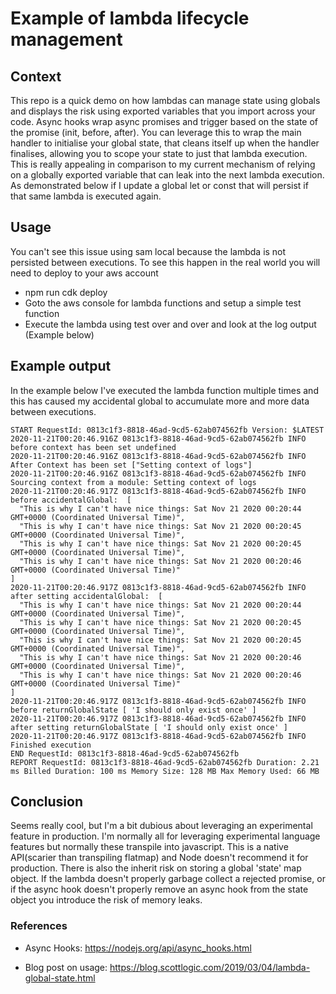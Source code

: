 # Example of lambda lifecycle management

## Context

This repo is a quick demo on how lambdas can manage state using globals and displays the risk using exported variables that you import across your code. Async hooks wrap async promises and trigger based on the state of the promise (init, before, after). You can leverage this to wrap the main handler to initialise your global state, that cleans itself up when the handler finalises, allowing you to scope your state to just that lambda execution. This is really appealing in comparison to my current mechanism of relying on a globally exported variable that can leak into the next lambda execution. As demonstrated below if I update a global let or const that will persist if that same lambda is executed again.

## Usage

You can't see this issue using sam local because the lambda is not persisted between executions. To see this happen in the real world you will need to deploy to your aws account

- npm run cdk deploy
- Goto the aws console for lambda functions and setup a simple test function
- Execute the lambda using test over and over and look at the log output (Example below)

## Example output

In the example below I've executed the lambda function multiple times and this has caused my accidental global to accumulate more and more data between executions.

```log
START RequestId: 0813c1f3-8818-46ad-9cd5-62ab074562fb Version: $LATEST
2020-11-21T00:20:46.916Z 0813c1f3-8818-46ad-9cd5-62ab074562fb INFO before context has been set undefined
2020-11-21T00:20:46.916Z 0813c1f3-8818-46ad-9cd5-62ab074562fb INFO After Context has been set ["Setting context of logs"]
2020-11-21T00:20:46.916Z 0813c1f3-8818-46ad-9cd5-62ab074562fb INFO Sourcing context from a module: Setting context of logs
2020-11-21T00:20:46.917Z 0813c1f3-8818-46ad-9cd5-62ab074562fb INFO before accidentalGlobal:  [
  "This is why I can't have nice things: Sat Nov 21 2020 00:20:44 GMT+0000 (Coordinated Universal Time)",
  "This is why I can't have nice things: Sat Nov 21 2020 00:20:45 GMT+0000 (Coordinated Universal Time)",
  "This is why I can't have nice things: Sat Nov 21 2020 00:20:45 GMT+0000 (Coordinated Universal Time)",
  "This is why I can't have nice things: Sat Nov 21 2020 00:20:46 GMT+0000 (Coordinated Universal Time)"
]
2020-11-21T00:20:46.917Z 0813c1f3-8818-46ad-9cd5-62ab074562fb INFO after setting accidentalGlobal:  [
  "This is why I can't have nice things: Sat Nov 21 2020 00:20:44 GMT+0000 (Coordinated Universal Time)",
  "This is why I can't have nice things: Sat Nov 21 2020 00:20:45 GMT+0000 (Coordinated Universal Time)",
  "This is why I can't have nice things: Sat Nov 21 2020 00:20:45 GMT+0000 (Coordinated Universal Time)",
  "This is why I can't have nice things: Sat Nov 21 2020 00:20:46 GMT+0000 (Coordinated Universal Time)",
  "This is why I can't have nice things: Sat Nov 21 2020 00:20:46 GMT+0000 (Coordinated Universal Time)"
]
2020-11-21T00:20:46.917Z 0813c1f3-8818-46ad-9cd5-62ab074562fb INFO before returnGlobalState [ 'I should only exist once' ]
2020-11-21T00:20:46.917Z 0813c1f3-8818-46ad-9cd5-62ab074562fb INFO after setting returnGlobalState [ 'I should only exist once' ]
2020-11-21T00:20:46.917Z 0813c1f3-8818-46ad-9cd5-62ab074562fb INFO Finished execution
END RequestId: 0813c1f3-8818-46ad-9cd5-62ab074562fb
REPORT RequestId: 0813c1f3-8818-46ad-9cd5-62ab074562fb Duration: 2.21 ms Billed Duration: 100 ms Memory Size: 128 MB Max Memory Used: 66 MB
```

## Conclusion

Seems really cool, but I'm a bit dubious about leveraging an experimental feature in production. I'm normally all for leveraging experimental language features but normally these transpile into javascript. This is a native API(scarier than transpiling flatmap) and Node doesn't recommend it for production. There is also the inherit risk on storing a global 'state' map object. If the lambda doesn't properly garbage collect a rejected promise, or if the async hook doesn't properly remove an async hook from the state object you introduce the risk of memory leaks.

### References

- Async Hooks: <https://nodejs.org/api/async_hooks.html>

- Blog post on usage: <https://blog.scottlogic.com/2019/03/04/lambda-global-state.html>
